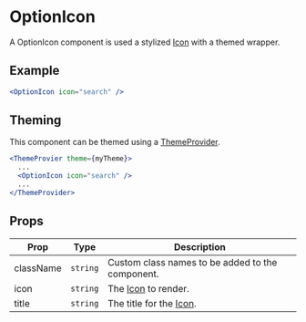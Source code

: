 # OptionIcon

A OptionIcon component is used a stylized [Icon](../Icon) with a themed wrapper.

## Example

```jsx
<OptionIcon icon="search" />
```

## Theming

This component can be themed using a [ThemeProvider](../styled).

```jsx
<ThemeProvier theme={myTheme}>
  ...
  <OptionIcon icon="search" />
  ...
</ThemeProvider>
```

## Props

| Prop      | Type     | Description                                      |
| --------- | -------- | ------------------------------------------------ |
| className | `string` | Custom class names to be added to the component. |
| icon      | `string` | The [Icon](../Icon) to render.                   |
| title     | `string` | The title for the [Icon](../Icon).               |
